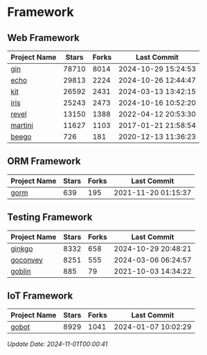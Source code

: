 # Framework

## Web Framework
| Project Name | Stars | Forks | Last Commit |
| ------------ | ----- | ----- | ----------- |
| [gin](https://github.com/gin-gonic/gin) | 78710 | 8014 | 2024-10-29 15:24:53 |
| [echo](https://github.com/labstack/echo) | 29813 | 2224 | 2024-10-26 12:44:47 |
| [kit](https://github.com/go-kit/kit) | 26592 | 2431 | 2024-03-13 13:42:15 |
| [iris](https://github.com/kataras/iris) | 25243 | 2473 | 2024-10-16 10:52:20 |
| [revel](https://github.com/revel/revel) | 13150 | 1388 | 2022-04-12 20:53:30 |
| [martini](https://github.com/go-martini/martini) | 11627 | 1103 | 2017-01-21 21:58:54 |
| [beego](https://github.com/astaxie/beego) | 726 | 181 | 2020-12-13 11:36:23 |

## ORM Framework
| Project Name | Stars | Forks | Last Commit |
| ------------ | ----- | ----- | ----------- |
| [gorm](https://github.com/jinzhu/gorm) | 639 | 195 | 2021-11-20 01:15:37 |

## Testing Framework
| Project Name | Stars | Forks | Last Commit |
| ------------ | ----- | ----- | ----------- |
| [ginkgo](https://github.com/onsi/ginkgo) | 8332 | 658 | 2024-10-29 20:48:21 |
| [goconvey](https://github.com/smartystreets/goconvey) | 8251 | 555 | 2024-03-06 06:24:57 |
| [goblin](https://github.com/franela/goblin) | 885 | 79 | 2021-10-03 14:34:22 |

## IoT Framework
| Project Name | Stars | Forks | Last Commit |
| ------------ | ----- | ----- | ----------- |
| [gobot](https://github.com/hybridgroup/gobot) | 8929 | 1041 | 2024-01-07 10:02:29 |

*Update Date: 2024-11-01T00:00:41*